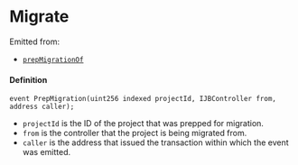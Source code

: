 # Migrate

Emitted from:

* [`prepMigrationOf`](/dev/api/v2/contracts/or-controllers/jbcontroller/write/prepformigrationof.md)

#### Definition

```
event PrepMigration(uint256 indexed projectId, IJBController from, address caller);
```

* `projectId` is the ID of the project that was prepped for migration.
* `from` is the controller that the project is being migrated from.
* `caller` is the address that issued the transaction within which the event was emitted.
